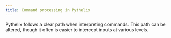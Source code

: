 ```yaml
---
title: Command processing in Pythelix
---
```


Pythelix follows a clear path when interpreting commands. This path can be altered, though it often is easier to intercept inputs at various levels.
